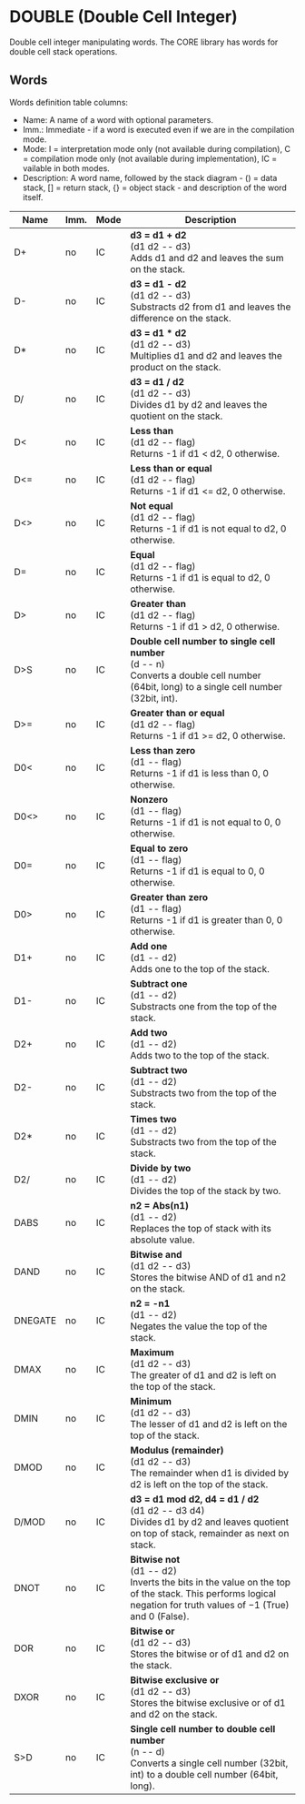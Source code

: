 ﻿# DOUBLE (Double Cell Integer)

Double cell integer manipulating words. The CORE library has words for double cell stack operations.

## Words

Words definition table columns:

- Name: A name of a word with optional parameters.
- Imm.: Immediate - if a word is executed even if we are in the compilation mode.
- Mode: I = interpretation mode only (not available during compilation), C = compilation mode only
  (not available during implementation), IC = vailable in both modes.
- Description: A word name, followed by the stack diagram - () = data stack, [] = return stack, {} = object stack - and description of the word itself.

| Name     | Imm. | Mode | Description |
| ---      | ---  | ---  | --- |
| D+       | no   | IC   | **d3 = d1 + d2**<br>(d1 d2 -- d3)<br>Adds d1 and d2 and leaves the sum on the stack. |
| D-       | no   | IC   | **d3 = d1 - d2**<br>(d1 d2 -- d3)<br>Substracts d2 from d1 and leaves the difference on the stack. |
| D*       | no   | IC   | **d3 = d1 * d2**<br>(d1 d2 -- d3)<br>Multiplies d1 and d2 and leaves the product on the stack. |
| D/       | no   | IC   | **d3 = d1 / d2**<br>(d1 d2 -- d3)<br>Divides d1 by d2 and leaves the quotient on the stack. |
| D<       | no   | IC   | **Less than**<br>(d1 d2 -- flag)<br>Returns -1 if d1 < d2, 0 otherwise. |
| D<=      | no   | IC   | **Less than or equal**<br>(d1 d2 -- flag)<br>Returns -1 if d1 <= d2, 0 otherwise. |
| D<>      | no   | IC   | **Not equal**<br>(d1 d2 -- flag)<br>Returns -1 if d1 is not equal to d2, 0 otherwise. |
| D=       | no   | IC   | **Equal**<br>(d1 d2 -- flag)<br>Returns -1 if d1 is equal to d2, 0 otherwise. |
| D>       | no   | IC   | **Greater than**<br>(d1 d2 -- flag)<br>Returns -1 if d1 > d2, 0 otherwise. |
| D>S      | no   | IC   | **Double cell number to single cell number**<br>(d -- n)<br>Converts a double cell number (64bit, long) to a single cell number (32bit, int). |
| D>=      | no   | IC   | **Greater than or equal**<br>(d1 d2 -- flag)<br>Returns -1 if d1 >= d2, 0 otherwise. |
| D0<      | no   | IC   | **Less than zero**<br>(d1 -- flag)<br>Returns -1 if d1 is less than 0, 0 otherwise. |
| D0<>     | no   | IC   | **Nonzero**<br>(d1 -- flag)<br>Returns -1 if d1 is not equal to 0, 0 otherwise. |
| D0=      | no   | IC   | **Equal to zero**<br>(d1 -- flag)<br>Returns -1 if d1 is equal to 0, 0 otherwise. |
| D0>      | no   | IC   | **Greater than zero**<br>(d1 -- flag)<br>Returns -1 if d1 is greater than 0, 0 otherwise. |
| D1+      | no   | IC   | **Add one**<br>(d1 -- d2)<br>Adds one to the top of the stack. |
| D1-      | no   | IC   | **Subtract one**<br>(d1 -- d2)<br>Substracts one from the top of the stack. |
| D2+      | no   | IC   | **Add two**<br>(d1 -- d2)<br>Adds two to the top of the stack. |
| D2-      | no   | IC   | **Subtract two**<br>(d1 -- d2)<br>Substracts two from the top of the stack. |
| D2*      | no   | IC   | **Times two**<br>(d1 -- d2)<br>Substracts two from the top of the stack. |
| D2/      | no   | IC   | **Divide by two**<br>(d1 -- d2)<br>Divides the top of the stack by two. |
| DABS     | no   | IC   | **n2 = Abs(n1)**<br>(d1 -- d2)<br>Replaces the top of stack with its absolute value. |
| DAND     | no   | IC   | **Bitwise and**<br>(d1 d2 -- d3)<br>Stores the bitwise AND of d1 and n2 on the stack. |
| DNEGATE  | no   | IC   | **n2 = -n1**<br>(d1 -- d2)<br>Negates the value the top of the stack. |
| DMAX     | no   | IC   | **Maximum**<br>(d1 d2 -- d3)<br>The greater of d1 and d2 is left on the top of the stack. |
| DMIN     | no   | IC   | **Minimum**<br>(d1 d2 -- d3)<br>The lesser of d1 and d2 is left on the top of the stack. |
| DMOD     | no   | IC   | **Modulus (remainder)**<br>(d1 d2 -- d3)<br>The remainder when d1 is divided by d2 is left on the top of the stack. |
| D/MOD    | no   | IC   | **d3 = d1 mod d2, d4 = d1 / d2**<br>(d1 d2 -- d3 d4)<br>Divides d1 by d2 and leaves quotient on top of stack, remainder as next on stack. |
| DNOT     | no   | IC   | **Bitwise not**<br>(d1 -- d2)<br>Inverts the bits in the value on the top of the stack. This performs logical negation for truth values of −1 (True) and 0 (False). |
| DOR      | no   | IC   | **Bitwise or**<br>(d1 d2 -- d3)<br>Stores the bitwise or of d1 and d2 on the stack. |
| DXOR     | no   | IC   | **Bitwise exclusive or**<br>(d1 d2 -- d3)<br>Stores the bitwise exclusive or of d1 and d2 on the stack. |
| S>D      | no   | IC   | **Single cell number to double cell number**<br>(n -- d)<br>Converts a single cell number (32bit, int) to a double cell number (64bit, long). |
